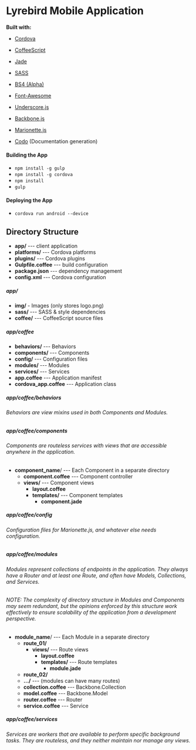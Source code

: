 # Lyrebird Mobile Application

**Built with:**

- [Cordova](https://cordova.apache.org/)

- [CoffeeScript](http://coffeescript.org/)

- [Jade](http://jade-lang.com/)

- [SASS](http://sass-lang.com/)

- [BS4 (Alpha)](http://v4-alpha.getbootstrap.com/)

- [Font-Awesome](http://fortawesome.github.io/Font-Awesome/icons/)

- [Underscore.js](http://underscorejs.org/)

- [Backbone.js](http://backbonejs.org/)

- [Marionette.js](http://marionettejs.com/)

- [Codo](https://github.com/coffeedoc/codo) (Documentation generation)

#### Building the App
- ```npm install -g gulp```
- ```npm install -g cordova```
- ```npm install```
- ```gulp```

#### Deploying the App
- ```cordova run android --device```

## Directory Structure
- **app/** --- client application
- **platforms/** --- Cordova platforms
- **plugins/** --- Cordova plugins
- **Gulpfile.coffee** --- build configuration
- **package.json** --- dependency management
- **config.xml** --- Cordova configuration

##### app/

- **img/** - Images (only stores logo.png)
- **sass/** --- SASS & style dependencies
- **coffee/** --- CoffeeScript source files

##### app/coffee
- **behaviors/** --- Behaviors
- **components/** --- Components
- **config/** --- Configuration files
- **modules/** --- Modules
- **services/** --- Services
- **app.coffee** --- Application manifest
- **cordova_app.coffee** --- Application class

##### app/coffee/behaviors
###### Behaviors are view mixins used in both Components and Modules.

##### app/coffee/components
###### Components are routeless services with views that are accessible anywhere in the application.

  - **component_name**/ --- Each Component in a separate directory
    - **component.coffee** --- Component controller
    - **views/** --- Component views
      - **layout.coffee**
      - **templates/** --- Component templates
        - **component.jade**

##### app/coffee/config
###### Configuration files for Marionette.js, and whatever else needs configuration.

##### app/coffee/modules
###### Modules represent collections of endpoints in the application. They always have a Router and at least one Route, and often have Models, Collections, and Services.

###### NOTE: The complexity of directory structure in Modules and Components may seem redundant, but the opinions enforced by this structure work effectively to ensure scalability of the application from a development perspective.

  - **module_name**/ --- Each Module in a separate directory
    - **route_01/**
      - **views/** --- Route views
        - **layout.coffee**
        - **templates/** --- Route templates
          - **module.jade**
    - **route_02/**
    - **.../** --- (modules can have many routes)
    - **collection.coffee** --- Backbone.Collection
    - **model.coffee** --- Backbone.Model
    - **router.coffee** --- Router
    - **service.coffee** --- Service

##### app/coffee/services
###### Services are workers that are available to perform specific background tasks. They are _routeless_, and they neither maintain nor manage any views.
